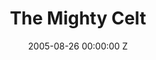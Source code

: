 ---
title: The Mighty Celt
img: "/uploads/shaheen-baig-casting-the-mighty-celt.jpg"
date: 2005-08-26 00:00:00 Z
categories:
- television
tags:
- recent
director: Pearse Elliott
with: Gillian Anderson, Ken Stott, Robert Carlyle, Tyrone McKenna
imdb: "http://www.imdb.com/title/tt0410320/"
video: gvxw9rdw2u
layout: project
---